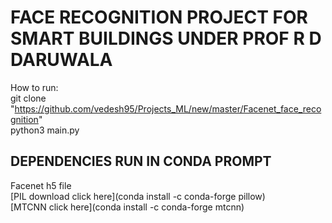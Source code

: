 # FACE RECOGNITION PROJECT FOR SMART BUILDINGS UNDER PROF R D DARUWALA  

How to run:  
git clone "https://github.com/vedesh95/Projects_ML/new/master/Facenet_face_recognition"  
python3 main.py  

## DEPENDENCIES RUN IN CONDA PROMPT  
Facenet h5 file  
[PIL download click here](conda install -c conda-forge pillow)  
[MTCNN click here](conda install -c conda-forge mtcnn)  


